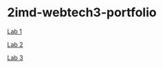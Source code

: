 # 2imd-webtech3-portfolio

[Lab 1](https://github.com/Britt-bit/2imd-webtech3-portfolio/tree/master/lab1-git)

[Lab 2](https://github.com/Britt-bit/2imd-webtech3-portfolio/tree/master/lab2-grid)

[Lab 3](https://github.com/Britt-bit/2imd-webtech3-portfolio/tree/master/lab3-ES6)
